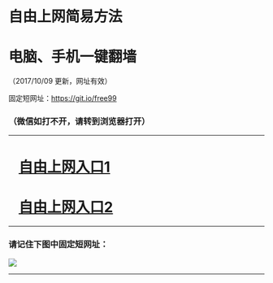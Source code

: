 ﻿# 自由上网简易方法

# 电脑、手机一键翻墙

（2017/10/09 更新，网址有效）

固定短网址：https://git.io/free99

### （微信如打不开，请转到浏览器打开）


***





# &nbsp;&nbsp; <a href="http://ft1996925461.fwq-tz-1001.info/fwqtz01.html?t=100900122005 " target="_blank">自由上网入口1</a>
# &nbsp;&nbsp; <a href="http://ft1638510423.fwq-tz-1002.info/fwqtz02.html?t=10090017733 " target="_blank">自由上网入口2</a>
***

### 请记住下图中固定短网址：

<img src="https://s3-us-west-2.amazonaws.com/fwq-1001/yjfq-20170905okok.png" /> 


***

